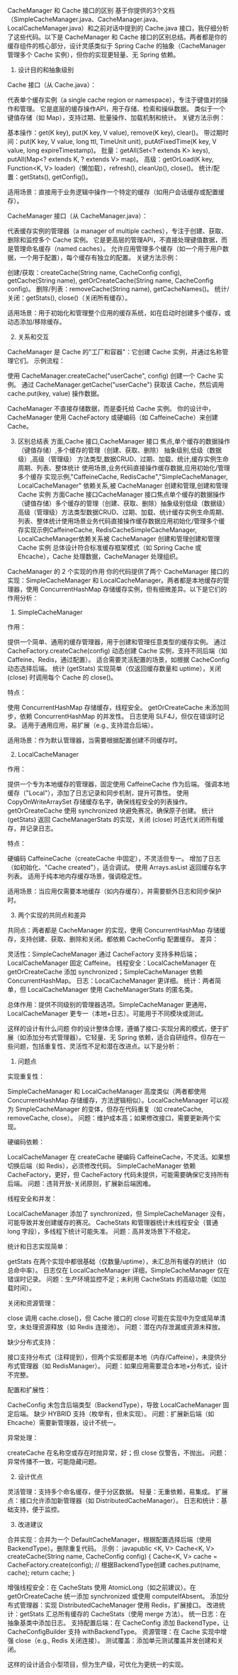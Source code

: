 CacheManager 和 Cache 接口的区别
基于你提供的3个文档（SimpleCacheManager.java、CacheManager.java、LocalCacheManager.java）和之前对话中提到的 Cache.java 接口，我仔细分析了这些代码。以下是 CacheManager 和 Cache
接口的区别总结。两者都是你的缓存组件的核心部分，设计灵感类似于 Spring Cache 的抽象（CacheManager 管理多个 Cache 实例），但你的实现更轻量、无 Spring 依赖。

1. 设计目的和抽象级别

Cache 接口（从 Cache.java）：

代表单个缓存实例（a single cache region or namespace），专注于键值对的操作和管理。
它是底层的缓存操作API，用于存储、检索和操纵数据。
类似于一个键值存储（如 Map），支持过期、批量操作、加载机制和统计。
关键方法示例：

基本操作：get(K key), put(K key, V value), remove(K key), clear()。
带过期时间：put(K key, V value, long ttl, TimeUnit unit), putAtFixedTime(K key, V value, long expireTimestamp)。
批量：getAll(Set<? extends K> keys), putAll(Map<? extends K, ? extends V> map)。
高级：getOrLoad(K key, Function<K, V> loader)（懒加载），refresh(), cleanUp(), close()。
统计/配置：getStats(), getConfig()。

适用场景：直接用于业务逻辑中操作一个特定的缓存（如用户会话缓存或配置缓存）。

CacheManager 接口（从 CacheManager.java）：

代表缓存实例的管理器（a manager of multiple caches），专注于创建、获取、删除和监控多个 Cache 实例。
它是更高层的管理API，不直接处理键值数据，而是管理命名缓存（named caches）。
允许应用管理多个缓存（如一个用于用户数据，一个用于配置），每个缓存有独立的配置。
关键方法示例：

创建/获取：createCache(String name, CacheConfig config), getCache(String name), getOrCreateCache(String name, CacheConfig config)。
删除/列表：removeCache(String name), getCacheNames()。
统计/关闭：getStats(), close()（关闭所有缓存）。

适用场景：用于初始化和管理整个应用的缓存系统，如在启动时创建多个缓存，或动态添加/移除缓存。

2. 关系和交互

CacheManager 是 Cache 的"工厂和容器"：它创建 Cache 实例，并通过名称管理它们。
示例流程：

使用 CacheManager.createCache("userCache", config) 创建一个 Cache 实例。
通过 CacheManager.getCache("userCache") 获取该 Cache，然后调用 cache.put(key, value) 操作数据。

CacheManager 不直接存储数据，而是委托给 Cache 实例。
你的设计中，CacheManager 使用 CacheFactory 或硬编码（如 CaffeineCache）来创建 Cache。

3. 区别总结表
   方面,Cache 接口,CacheManager 接口
   焦点,单个缓存的数据操作（键值存储）,多个缓存的管理（创建、获取、删除）
   抽象级别,低级（数据级）,高级（管理级）
   方法类型,数据CRUD、过期、加载、统计,缓存实例生命周期、列表、整体统计
   使用场景,业务代码直接操作缓存数据,应用初始化/管理多个缓存
   实现示例,"CaffeineCache, RedisCache","SimpleCacheManager, LocalCacheManager"
   依赖关系,被 CacheManager 创建和管理,创建和管理 Cache 实例
   方面Cache 接口CacheManager 接口焦点单个缓存的数据操作（键值存储）多个缓存的管理（创建、获取、删除）抽象级别低级（数据级）高级（管理级）方法类型数据CRUD、过期、加载、统计缓存实例生命周期、列表、整体统计使用场景业务代码直接操作缓存数据应用初始化/管理多个缓存实现示例CaffeineCache,
   RedisCacheSimpleCacheManager, LocalCacheManager依赖关系被 CacheManager 创建和管理创建和管理 Cache 实例
   总体设计符合标准缓存框架模式（如 Spring Cache 或 Ehcache），Cache 处理数据，CacheManager 处理组织。

CacheManager 的 2 个实现的作用
你的代码提供了两个 CacheManager 接口的实现：SimpleCacheManager 和 LocalCacheManager。两者都是本地缓存的管理器，使用 ConcurrentHashMap 存储缓存实例，但有细微差异。以下是它们的作用分析：

1. SimpleCacheManager

作用：

提供一个简单、通用的缓存管理器，用于创建和管理任意类型的缓存实例。
通过 CacheFactory.createCache(config) 动态创建 Cache 实例，支持不同后端（如 Caffeine、Redis，通过配置）。
适合需要灵活配置的场景，如根据 CacheConfig 动态选择后端。
统计 (getStats) 实现简单（仅返回缓存数量和 uptime），关闭 (close) 时调用每个 Cache 的 close()。

特点：

使用 ConcurrentHashMap 存储缓存，线程安全。
getOrCreateCache 未添加同步，依赖 ConcurrentHashMap 的并发性。
日志使用 SLF4J，但仅在错误时记录。
适用于通用应用，易扩展（e.g., 支持混合后端）。

适用场景：作为默认管理器，当需要根据配置创建不同缓存时。

2. LocalCacheManager

作用：

提供一个专为本地缓存的管理器，固定使用 CaffeineCache 作为后端。
强调本地缓存（"Local"），添加了日志记录和同步机制，提升可靠性。
使用 CopyOnWriteArraySet 存储缓存名字，确保线程安全的列表操作。
getOrCreateCache 使用 synchronized 块避免赛况，确保原子创建。
统计 (getStats) 返回 CacheManagerStats 的实现，关闭 (close) 时迭代关闭所有缓存，并记录日志。

特点：

硬编码 CaffeineCache（createCache 中固定），不灵活但专一。
增加了日志（如初始化、"Cache created"），适合调试。
使用 Arrays.asList 返回缓存名字列表。
适用于纯本地内存缓存场景，强调稳定性。

适用场景：当应用仅需要本地缓存（如内存缓存），并需要额外日志和同步保护时。

3. 两个实现的共同点和差异

共同点：两者都是 CacheManager 的实现，使用 ConcurrentHashMap 存储缓存，支持创建、获取、删除和关闭。都依赖 CacheConfig 配置缓存。
差异：

灵活性：SimpleCacheManager 通过 CacheFactory 支持多种后端；LocalCacheManager 固定 Caffeine。
线程安全：LocalCacheManager 在 getOrCreateCache 添加 synchronized；SimpleCacheManager 依赖 ConcurrentHashMap。
日志：LocalCacheManager 更详细。
统计：两者简单，但 LocalCacheManager 使用 CacheManagerStats 的匿名类。

总体作用：提供不同级别的管理器选项。SimpleCacheManager 更通用，LocalCacheManager 更专一（本地+日志）。可能用于不同模块或测试。

这样的设计有什么问题
你的设计整体合理，遵循了接口-实现分离的模式，便于扩展（如添加分布式管理器）。它轻量、无 Spring 依赖，适合自研组件。但存在一些问题，包括重复性、灵活性不足和潜在改进点。以下是分析：

1. 问题点

实现重复性：

SimpleCacheManager 和 LocalCacheManager 高度类似（两者都使用 ConcurrentHashMap 存储缓存，方法逻辑相似）。LocalCacheManager 可以视为 SimpleCacheManager 的变体，但存在代码重复（如
createCache, removeCache, close）。
问题：维护成本高；如果修改接口，需要更新两个实现。

硬编码依赖：

LocalCacheManager 在 createCache 硬编码 CaffeineCache，不灵活。如果想切换后端（如 Redis），必须修改代码。
SimpleCacheManager 依赖 CacheFactory，更好，但 CacheFactory 代码未提供，可能需要确保它支持所有后端。
问题：违背开放-关闭原则，扩展新后端困难。

线程安全和并发：

LocalCacheManager 添加了 synchronized，但 SimpleCacheManager 没有，可能导致并发创建缓存的赛况。
CacheStats 和管理器统计未线程安全（普通 long 字段），多线程下统计可能失准。
问题：高并发场景下不稳定。

统计和日志实现简单：

getStats 在两个实现中都很基础（仅数量/uptime），未汇总所有缓存的统计（如总命中率）。
日志仅在 LocalCacheManager 详细，SimpleCacheManager 仅在错误时记录。
问题：生产环境监控不足；未利用 CacheStats 的高级功能（如加载时间）。

关闭和资源管理：

close 调用 cache.close()，但 Cache 接口的 close 可能在实现中为空或简单清空，未处理资源释放（如 Redis 连接池）。
问题：潜在内存泄漏或资源未释放。

缺少分布式支持：

接口支持分布式（注释提到），但两个实现都是本地（内存/Caffeine），未提供分布式管理器（如 RedisManager）。
问题：如果应用需要混合本地+分布式，设计不完整。

配置和扩展性：

CacheConfig 未包含后端类型（BackendType），导致 LocalCacheManager 固定后端。
缺少 HYBRID 支持（枚举有，但未实现）。
问题：扩展新后端（如 Ehcache）需要新管理器，设计不统一。

异常处理：

createCache 在名称空或存在时抛异常，好；但 close 仅警告，不抛出。
问题：异常传播不一致，可能隐藏问题。

2. 设计优点

灵活管理：支持多个命名缓存，便于分区数据。
轻量：无重依赖，易集成。
扩展点：接口允许添加新管理器（如 DistributedCacheManager）。
日志和统计：基础支持，便于监控。

3. 改进建议

合并实现：合并为一个 DefaultCacheManager，根据配置选择后端（使用 BackendType）。删除重复代码。
示例：
javapublic <K, V> Cache<K, V> createCache(String name, CacheConfig config) {
Cache<K, V> cache = CacheFactory.create(config); // 根据BackendType创建
caches.put(name, cache);
return cache;
}

增强线程安全：在 CacheStats 使用 AtomicLong（如之前建议）。在 getOrCreateCache 统一添加 synchronized 或使用 computeIfAbsent。
添加分布式管理器：实现 DistributedCacheManager 使用 Redis，扩展接口。
改进统计：getStats 汇总所有缓存的 CacheStats（使用 merge 方法）。
统一日志：在抽象基类中添加日志。
支持配置后端：在 CacheConfig 添加 BackendType，让 CacheConfigBuilder 支持 withBackendType。
资源管理：在 Cache 实现中增强 close（e.g., Redis 关闭连接）。
测试覆盖：添加单元测试覆盖并发创建和关闭。

这样的设计适合小型项目，但为生产级，可优化为更统一的实现。
